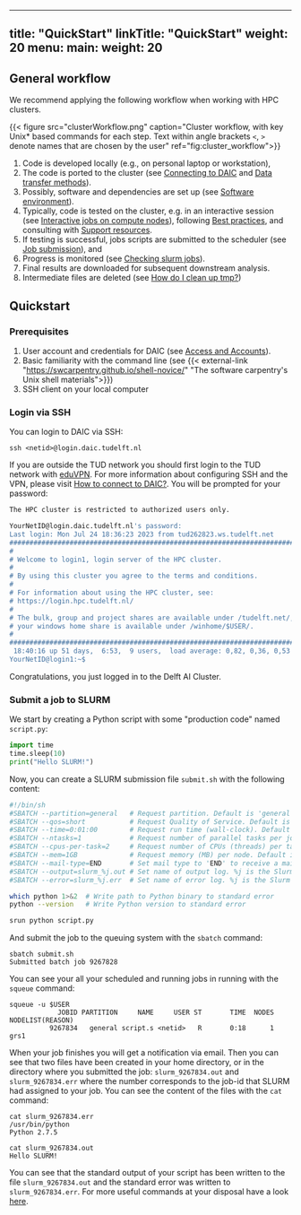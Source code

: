 
---
title: "QuickStart"
linkTitle: "QuickStart"
weight: 20
menu:
  main:
    weight: 20
---


## General workflow
We recommend applying the following workflow when working with HPC clusters.

{{< figure src="clusterWorkflow.png" caption="Cluster workflow, with key Unix* based commands for each step. Text within angle brackets `<`, `>` denote names that are chosen by the user" ref="fig:cluster_workflow">}}

1. Code is developed locally (e.g., on personal laptop or workstation), 
2. The code is ported to the cluster (see [Connecting to DAIC](../../docs/connecting/) and [Data transfer methods](../../docs/filesystem/#data-transfer-methods)). 
3. Possibly, software and dependencies are set up (see [Software environment](../../docs/software_environment/)).
4. Typically, code is tested on the cluster, e.g. in an interactive session (see [Interactive jobs on compute nodes](../../docs/job_submissions/#interactive-jobs-on-compute-nodes)), following  [Best practices](../docs/intro_daic/guidelines#best-practices), and consulting with [Support resources](../../support/).
5. If testing is successful, jobs scripts are submitted to the scheduler (see [Job submission](../../docs/job_submissions/#job-submission-and-monitoring)), and 
6. Progress is monitored (see [Checking slurm jobs](../../docs/job_submissions/#checking-slurm-jobs)).
7. Final results are downloaded for subsequent downstream analysis.
8. Intermediate files are deleted (see [How do I clean up tmp?](../../support/faqs/job_resources#how-do-i-clean-up-tmp-when-a-job-fails))

## Quickstart
### Prerequisites

1. User account and credentials for DAIC (see [Access and Accounts](../../docs/intro_daic/access_accounts#access-and-accounts)).
2. Basic familiarity with the command line (see {{< external-link "https://swcarpentry.github.io/shell-novice/" "The software carpentry's Unix shell materials">}})
3. SSH client on your local computer

### Login via SSH
You can login to DAIC via SSH:

    ssh <netid>@login.daic.tudelft.nl

If you are outside the TUD network you should first login to the TUD network with [eduVPN](https://tudelft.eduvpn.nl/portal/home). For more information about configuring SSH and the VPN, please visit [How to connect to DAIC?](../docs/connecting). You will be prompted for your password:

```bash
The HPC cluster is restricted to authorized users only.

YourNetID@login.daic.tudelft.nl's password: 
Last login: Mon Jul 24 18:36:23 2023 from tud262823.ws.tudelft.net
#########################################################################
#                                                                       #
# Welcome to login1, login server of the HPC cluster.                   #
#                                                                       #
# By using this cluster you agree to the terms and conditions.          #
#                                                                       #
# For information about using the HPC cluster, see:                     #
# https://login.hpc.tudelft.nl/                                         #
#                                                                       #
# The bulk, group and project shares are available under /tudelft.net/, #
# your windows home share is available under /winhome/$USER/.           #
#                                                                       #
#########################################################################
 18:40:16 up 51 days,  6:53,  9 users,  load average: 0,82, 0,36, 0,53
YourNetID@login1:~$ 
```

Congratulations, you just logged in to the Delft AI Cluster.

### Submit a job to SLURM

We start by creating a Python script with some "production code" named `script.py`:

```python
import time
time.sleep(10)
print("Hello SLURM!")
```

Now, you can create a SLURM submission file `submit.sh` with the following content: 

```bash
#!/bin/sh
#SBATCH --partition=general   # Request partition. Default is 'general' 
#SBATCH --qos=short           # Request Quality of Service. Default is 'short' (maximum run time: 4 hours)
#SBATCH --time=0:01:00        # Request run time (wall-clock). Default is 1 minute
#SBATCH --ntasks=1            # Request number of parallel tasks per job. Default is 1
#SBATCH --cpus-per-task=2     # Request number of CPUs (threads) per task. Default is 1 (note: CPUs are always allocated to jobs per 2).
#SBATCH --mem=1GB             # Request memory (MB) per node. Default is 1024MB (1GB). For multiple tasks, specify --mem-per-cpu instead
#SBATCH --mail-type=END       # Set mail type to 'END' to receive a mail when the job finishes. 
#SBATCH --output=slurm_%j.out # Set name of output log. %j is the Slurm jobId
#SBATCH --error=slurm_%j.err  # Set name of error log. %j is the Slurm jobId

which python 1>&2  # Write path to Python binary to standard error
python --version   # Write Python version to standard error

srun python script.py
```

And submit the job to the queuing system with the `sbatch` command:

    sbatch submit.sh 
    Submitted batch job 9267828

You can see your all your scheduled and running jobs in running with the `squeue` command:

    squeue -u $USER 
                JOBID PARTITION     NAME     USER ST       TIME  NODES NODELIST(REASON)
              9267834   general script.s <netid>   R       0:18      1 grs1

When your job finishes you will get a notification via email. Then you can see that two files have been created in your home directory, or in the directory where you submitted the job: `slurm_9267834.out` and `slurm_9267834.err` where the number corresponds to the job-id that SLURM had assigned to your job. You can see the content of the files with the `cat` command:

    cat slurm_9267834.err
    /usr/bin/python
    Python 2.7.5

    cat slurm_9267834.out
    Hello SLURM!

You can see that the standard output of your script has been written to the file `slurm_9267834.out` and the standard error was written to `slurm_9267834.err`. For more useful commands at your disposal have a look [here](../docs/commands).
